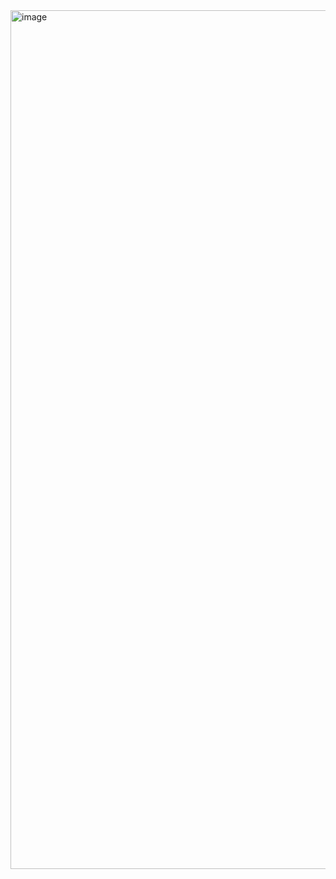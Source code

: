 <img width="1806" height="1374" alt="image" src="https://github.com/user-attachments/assets/4dff0b9a-2a4a-4028-8d40-666d0130d40d" />
